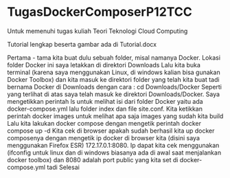 # TugasDockerComposerP12TCC
Untuk memenuhi tugas kuliah Teori Teknologi Cloud Computing

Tutorial lengkap beserta gambar ada di Tutorial.docx

Pertama - tama kita buat dulu sebuah folder, misal namanya Docker. Lokasi folder Docker ini saya letakkan di direktori Downloads
Lalu kita buka terminal (karena saya menggunakan Linux, di windows kalian bisa gunakan Docker Toolbox) dan kita masuk ke direktori folder yang telah kita buat tadi bernama Docker di Downloads dengan cara : cd Downloads/Docker
Seperti yang terlihat di atas saya telah masuk ke direktori Downloads/Docker. Saya mengetikkan perintah ls untuk melihat isi dari folder Docker yaitu ada docker-compose.yml lalu folder index dan file site.conf.
Kita ketikkan perintah docker images untuk melihat apa saja images yang sudah kita build
Lalu kita lakukan docker compose dengan mengetik perintah docker compose up -d
Kita cek di browser apakah sudah berhasil kita up docker composenya dengan mengetik ip docker di browser kita (disini saya menggunakan Firefox ESR) 172.17.0.1:8080. Ip dapat kita cek menggunakan (ifconfig untuk linux dan di windows biasanya ada di awal saat menjalankan docker toolbox) dan 8080 adalah port public yang kita set di docker-compose.yml tadi
Selesai
